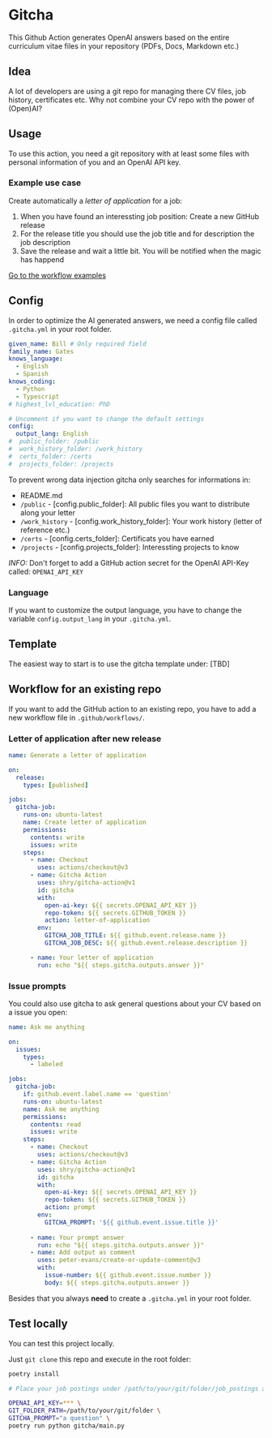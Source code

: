 # Gitcha

This Github Action generates OpenAI answers based on the entire curriculum vitae files in your repository (PDFs, Docs, Markdown etc.)

## Idea

A lot of developers are using a git repo for managing there CV files, job history, certificates etc. 
Why not combine your CV repo with the power of (Open)AI?

## Usage

To use this action, you need a git repository with at least some files with personal information of you and an OpenAI API key.

### Example use case

Create automatically a *letter of application* for a job:

1. When you have found an interessting job position: Create a new GitHub release
2. For the release title you should use the job title and for description the job description
3. Save the release and wait a little bit. You will be notified when the magic has happend

[Go to the workflow examples](#workflow-for-an-existing-repo)

## Config

In order to optimize the AI generated answers, we need a config file called `.gitcha.yml` in your root folder. 

```yaml
given_name: Bill # Only required field 
family_name: Gates
knows_language:
  - English
  - Spanish
knows_coding: 
  - Python
  - Typescript
# highest_lvl_education: PhD

# Uncomment if you want to change the default settings
config:
  output_lang: English 
#  public_folder: /public
#  work_history_folder: /work_history
#  certs_folder: /certs
#  projects_folder: /projects
```

To prevent wrong data injection gitcha only searches for informations in:

* README.md
* `/public` - [config.public_folder]: All public files you want to distribute along your letter
* `/work_history` - [config.work_history_folder]: Your work history (letter of reference etc.)
* `/certs` - [config.certs_folder]: Certificats you have earned
* `/projects` - [config.projects_folder]: Interessting projects to know 

*INFO:* Don't forget to add a GitHub action secret for the OpenAI API-Key called: `OPENAI_API_KEY`


### Language

If you want to customize the output language, you have to change the variable `config.output_lang` in your `.gitcha.yml`.


## Template

The easiest way to start is to use the gitcha template under: [TBD]


## Workflow for an existing repo

If you want to add the GitHub action to an existing repo, you have to add a new workflow file in `.github/workflows/`.

### Letter of application after new release

```yaml
name: Generate a letter of application

on: 
  release:
    types: [published]

jobs:
  gitcha-job:
    runs-on: ubuntu-latest
    name: Create letter of application
    permissions:
      contents: write
      issues: write
    steps:
      - name: Checkout
        uses: actions/checkout@v3
      - name: Gitcha Action
        uses: shry/gitcha-action@v1
        id: gitcha
        with:
          open-ai-key: ${{ secrets.OPENAI_API_KEY }}
          repo-token: ${{ secrets.GITHUB_TOKEN }}
          action: letter-of-application 
        env:
          GITCHA_JOB_TITLE: ${{ github.event.release.name }}
          GITCHA_JOB_DESC: ${{ github.event.release.description }}

      - name: Your letter of application
        run: echo "${{ steps.gitcha.outputs.answer }}"

```

### Issue prompts

You could also use gitcha to ask general questions about your CV based on a issue you open:

```yaml
name: Ask me anything

on:
  issues:
    types:
      - labeled

jobs:
  gitcha-job:
    if: github.event.label.name == 'question'
    runs-on: ubuntu-latest
    name: Ask me anything
    permissions:
      contents: read
      issues: write
    steps:
      - name: Checkout
        uses: actions/checkout@v3
      - name: Gitcha Action
        uses: shry/gitcha-action@v1
        id: gitcha
        with:
          open-ai-key: ${{ secrets.OPENAI_API_KEY }}
          repo-token: ${{ secrets.GITHUB_TOKEN }}
          action: prompt 
        env:
          GITCHA_PROMPT: '${{ github.event.issue.title }}'
          
      - name: Your prompt answer
        run: echo "${{ steps.gitcha.outputs.answer }}"
      - name: Add output as comment
        uses: peter-evans/create-or-update-comment@v3
        with:
          issue-number: ${{ github.event.issue.number }}
          body: ${{ steps.gitcha.outputs.answer }}
```


Besides that you always **need** to create a `.gitcha.yml` in your root folder.

## Test locally

You can test this project locally.

Just `git clone` this repo and execute in the root folder:

```bash
poetry install

# Place your job postings under /path/to/your/git/folder/job_postings as Markdown files and execute:

OPENAI_API_KEY=*** \
GIT_FOLDER_PATH=/path/to/your/git/folder \
GITCHA_PROMPT="a question" \
poetry run python gitcha/main.py
```
